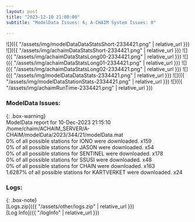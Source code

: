 ```yaml
---
layout: post
title: "2023-12-10 21:00:00"
subtitle: "ModelData Issues: 6; A-CHAIM System Issues: 0"

---
```


![]({{ "/assets/img/modelDataDataStatsShort-2334421.png" | relative_url }})
![]({{ "/assets/img/achaimDataStatsShort-2334421.png" | relative_url }})
![]({{ "/assets/img/achaimDataStatsLong00-2334421.png" | relative_url }})
![]({{ "/assets/img/achaimDataStatsLong01-2334421.png" | relative_url }})
![]({{ "/assets/img/achaimDataStatsLong02-2334421.png" | relative_url }})
![]({{ "/assets/img/modelDataDataStats-2334421.png" | relative_url }})
![]({{ "/assets/img/modelDataStationStats-2334421.png" | relative_url }})
![]({{ "/assets/img/achaimRunTime-2334421.png" | relative_url }})


### ModelData Issues:  
  
{: .box-warning}  
 ModelData report for 10-Dec-2023 21:15:10   
 /home/chaim/ACHAIM_SERVER/A-CHAIM/modelData/2023/344/21/modelData.mat   
 0% of all possible stations for IONO were downloaded. x159   
 0% of all possible stations for JASON were downloaded. x54   
 0% of all possible stations for SENTINEL were downloaded. x178   
 0% of all possible stations for SSUSI were downloaded. x48   
 0% of all possible stations for CHAIN were downloaded. x163   
 1.6287% of all possible stations for KARTVERKET were downloaded. x24   
  


### Logs:  
  
{: .box-note}  
[Logs.zip]({{ "/assets/other/logs.zip" | relative_url }})  
[Log Info]({{ "/logInfo" | relative_url }})  

